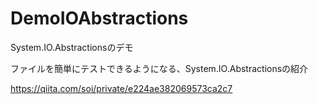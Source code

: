 # DemoIOAbstractions
System.IO.Abstractionsのデモ

ファイルを簡単にテストできるようになる、System.IO.Abstractionsの紹介

https://qiita.com/soi/private/e224ae382069573ca2c7
